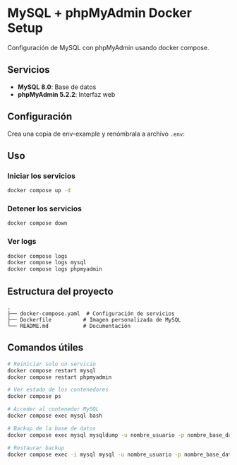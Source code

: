 # MySQL + phpMyAdmin Docker Setup

Configuración de MySQL con phpMyAdmin usando docker compose.

## Servicios

- **MySQL 8.0**: Base de datos
- **phpMyAdmin 5.2.2**: Interfaz web

## Configuración

Crea una copia de env-example y renómbrala a archivo `.env`:

## Uso

### Iniciar los servicios
```bash
docker compose up -d
```

### Detener los servicios
```bash
docker compose down
```

### Ver logs
```bash
docker compose logs
docker compose logs mysql
docker compose logs phpmyadmin
```

## Estructura del proyecto

```
.
├── docker-compose.yaml  # Configuración de servicios
├── Dockerfile          # Imagen personalizada de MySQL
└── README.md           # Documentación
```

## Comandos útiles

```bash
# Reiniciar solo un servicio
docker compose restart mysql
docker compose restart phpmyadmin

# Ver estado de los contenedores
docker compose ps

# Acceder al contenedor MySQL
docker compose exec mysql bash

# Backup de la base de datos
docker compose exec mysql mysqldump -u nombre_usuario -p nombre_base_dato > backup.sql

# Restaurar backup
docker compose exec -i mysql mysql -u nombre_usuario -p nombre_base_dato < backup.sql
```